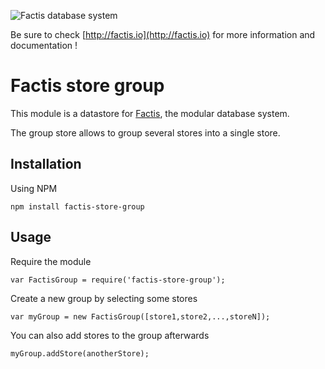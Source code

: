 ![](http://factis.io/logo-01.png "Factis database system")

Be sure to check [http://factis.io](http://factis.io) for more information and documentation !

# Factis store group

This module is a datastore for [Factis](http://factis.io), the modular database system.

The group store allows to group several stores into a single store.

## Installation

Using NPM

    npm install factis-store-group

## Usage

Require the module

    var FactisGroup = require('factis-store-group');

Create a new group by selecting some stores

    var myGroup = new FactisGroup([store1,store2,...,storeN]);

You can also add stores to the group afterwards

    myGroup.addStore(anotherStore);
